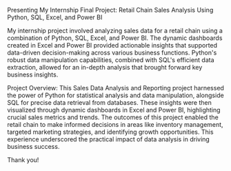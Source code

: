 Presenting My Internship Final Project: Retail Chain Sales Analysis Using Python, SQL, Excel, and Power BI

My internship project involved analyzing sales data for a retail chain using a combination of Python, SQL, Excel, and Power BI. The dynamic dashboards created in Excel and Power BI provided actionable insights that supported data-driven decision-making across various business functions. Python's robust data manipulation capabilities, combined with SQL's efficient data extraction, allowed for an in-depth analysis that brought forward key business insights.

Project Overview: This Sales Data Analysis and Reporting project harnessed the power of Python for statistical analysis and data manipulation, alongside SQL for precise data retrieval from databases. These insights were then visualized through dynamic dashboards in Excel and Power BI, highlighting crucial sales metrics and trends. The outcomes of this project enabled the retail chain to make informed decisions in areas like inventory management, targeted marketing strategies, and identifying growth opportunities. This experience underscored the practical impact of data analysis in driving business success.

Thank you!
